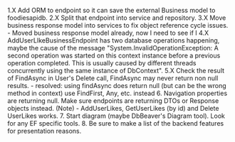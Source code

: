 1.X Add ORM to endpoint so it can save the external Business model to foodiesapidb.
2.X Split that endpoint into service and repository.
3.X Move business response model into services to fix object reference cycle issues.
    - Moved business response model already, now I need to see if I 
4.X AddUserLIkeBusinessEndpoint has two database operations happening, maybe the cause of the message "System.InvalidOperationException: A second operation was started on this context instance before a previous operation completed. This is usually caused by different threads concurrently using the same instance of DbContext".
5.X Check the result of FindAsync in User's Delete call, FindAsync may never return non null results.
    - resolved: using findAsync does return null (but can be the wrong method in context) use FindFirst, Any, etc. instead
6. Navigation properties are returning null. Make sure endpoints are returning DTOs or Response objects instead.
   (Note) - AddUserLikes, GetUserLikes (by id) and Delete UserLikes works.
7. Start diagram (maybe DbBeaver's Diagram tool). Look for any EF specific tools.
8. Be sure to make a list of the backend features for presentation reasons.